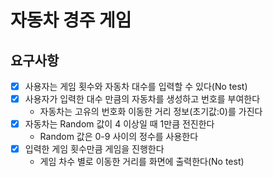 # 자동차 경주 게임
## 요구사항

* [X] 사용자는 게임 횟수와 자동차 대수를 입력할 수 있다(No test)
* [X] 사용자가 입력한 대수 만큼의 자동차를 생성하고 번호를 부여한다
  * 자동차는 고유의 번호화 이동한 거리 정보(초기값:0)를 가진다
* [X] 자동차는 Random 값이 4 이상일 때 1만큼 전진한다
  * Random 값은 0-9 사이의 정수를 사용한다
* [X] 입력한 게임 횟수만큼 게임을 진행한다
  * 게임 차수 별로 이동한 거리를 화면에 출력한다(No test)